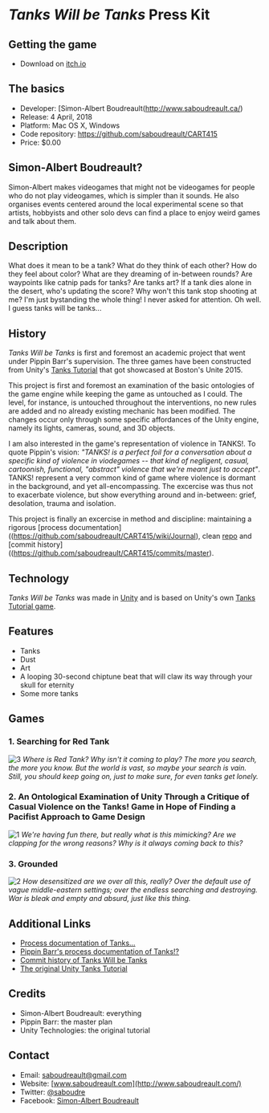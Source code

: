 # _Tanks Will be Tanks_ Press Kit

## Getting the game

* Download on [itch.io](https://s-a.itch.io/tanks)


## The basics

* Developer: [Simon-Albert Boudreault(http://www.saboudreault.ca/)
* Release: 4 April, 2018
* Platform: Mac OS X, Windows
* Code repository: https://github.com/saboudreault/CART415
* Price: $0.00


## Simon-Albert Boudreault?

Simon-Albert makes videogames that might not be videogames for people who do not play videogames, which is simpler than it sounds. He also organises events centered around the local experimental scene so that artists, hobbyists and other solo devs can find a place to enjoy weird games and talk about them.


## Description

What does it mean to be a tank? What do they think of each other? How do they feel about color? What are they dreaming of in-between rounds? Are waypoints like catnip pads for tanks? Are tanks art? If a tank dies alone in the desert, who's updating the score? Why won't this tank stop shooting at me? I'm just bystanding the whole thing! I never asked for attention. Oh well. I guess tanks will be tanks...

## History

_Tanks Will be Tanks_ is first and foremost an academic project that went under Pippin Barr's supervision. The three games have been constructed from Unity's [Tanks Tutorial](https://unity3d.com/learn/tutorials/s/tanks-tutorial) that got showcased at Boston's Unite 2015.

This project is first and foremost an examination of the basic ontologies of the game engine while keeping the game as untouched as I could. The level, for instance, is untouched throughout the interventions, no new rules are added and no already existing mechanic has been modified. The changes occur only through some specific affordances of the Unity engine, namely its lights, cameras, sound, and 3D objects.

I am also interested in the game's representation of violence in TANKS!. To quote Pippin's vision: _"TANKS! is a perfect foil for a conversation about a specific kind of violence in viodegames -- that kind of negligent, casual, cartoonish, functional, "abstract" violence that we're meant just to accept"_. TANKS! represent a very common kind of game where violence is dormant in the background, and yet all-encompassing. The excercise was thus not to exacerbate violence, but show everything around and in-between: grief, desolation, trauma and isolation.

This project is finally an excercise in method and discipline: maintaining a rigorous [process documentation]((https://github.com/saboudreault/CART415/wiki/Journal), clean [repo](https://github.com/saboudreault/CART415/commits/master) and [commit history]((https://github.com/saboudreault/CART415/commits/master).


## Technology

*Tanks Will be Tanks* was made in [Unity](http://unity3d.com) and is based on Unity's own [Tanks Tutorial game](https://unity3d.com/learn/tutorials/s/tanks-tutorial).


## Features

* Tanks
* Dust
* Art
* A looping 30-second chiptune beat that will claw its way through your skull for eternity
* Some more tanks


## Games

### 1. Searching for Red Tank
![3](https://github.com/saboudreault/CART415/blob/master/Assets/Wiki/searching.png)
_Where is Red Tank? Why isn't it coming to play? The more you search, the more you know. But the world is vast, so maybe your search is vain. Still, you should keep going on, just to make sure, for even tanks get lonely._

### 2. An Ontological Examination of Unity Through a Critique of Casual Violence on the Tanks! Game in Hope of Finding a Pacifist Approach to Game Design
![1](https://github.com/saboudreault/CART415/blob/master/Assets/Wiki/s_gallery.png)
_We're having fun there, but really what is this mimicking? Are we clapping for the wrong reasons? Why is it always coming back to this?_

### 3. Grounded
![2](https://github.com/saboudreault/CART415/blob/master/Assets/Wiki/grounded.png)
_How desensitized are we over all this, really? Over the default use of vague middle-eastern settings; over the endless searching and destroying. War is bleak and empty and absurd, just like this thing._


## Additional Links

- [Process documentation of Tanks...](https://github.com/saboudreault/CART415/wiki/Journal)
- [Pippin Barr's process documentation of Tanks!?](https://github.com/pippinbarr/tanks-exclamation-mark-question-mark/wiki)
- [Commit history of Tanks Will be Tanks](https://github.com/saboudreault/CART415/commits/master)
- [The original Unity Tanks Tutorial](https://unity3d.com/learn/tutorials/s/tanks-tutorial)


## Credits

* Simon-Albert Boudreault: everything
* Pippin Barr: the master plan
* Unity Technologies: the original tutorial


## Contact

* Email: [saboudreault@gmail.com](mailto:saboudreault@gmail.com)
* Website: [www.saboudreault.com](http://www.saboudreault.com/)
* Twitter: [@saboudre](https://www.twitter.com/saboudre)
* Facebook: [Simon-Albert Boudreault](http://www.facebook.com/worstboyfriendever)
